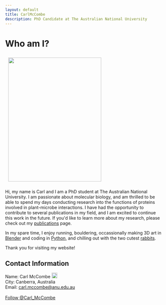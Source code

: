 ```yaml
---
layout: default
title: CarlMcCombe
description: PhD Candidate at The Australian National University
---
```

# Who am I?
<img style="vertical-align:left;padding: 10px" width="300" height="400" src="https://carl-mccombe.github.io/assets/images/carl.png" />

Hi, my name is Carl and I am a PhD student at The Australian National University. I am passionate about molecular biology, and am thrilled to be able to spend my days conducting research into the functions of proteins involved in plant-microbe interactions. I have had the opportunity to contribute to several publications in my field, and I am excited to continue this work in the future. If you'd like to learn more about my research, please check out my [publications](publications.md) page. 

In my spare time, I enjoy running, bouldering, occassionally making 3D art in [Blender](blender_renders.md) and coding in [Python](code.md), and chilling out with the two cutest [rabbits](buns.md).

Thank you for visiting my website!





## Contact Information
 Name: Carl McCombe
    <a href="https://orcid.org/0000-0001-9347-887">
<img alt="ORCID logo" src="https://info.orcid.org/wp-content/uploads/2019/11/orcid_16x16.png" width="18" height="18" />
</a><br>
    City: Canberra, Australia<br>
    Email: carl.mccombe@anu.edu.au<br>
    <br>
    <a href="https://twitter.com/Carl_McCombe?ref_src=twsrc%5Etfw" class="twitter-follow-button" data-show-count="false">Follow @Carl_McCombe</a><script async src="https://platform.twitter.com/widgets.js" charset="utf-8"></script>

